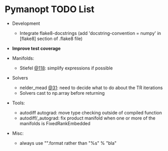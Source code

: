 # Pymanopt TODO List

- Development
  - Integrate flake8-docstrings (add 'docstring-convention = numpy' in [flake8]
    section of .flake8 file)

- **Improve test coverage**

- Manifolds:
  - Stiefel [@118](./pymanopt/manifolds/stiefel.py#L118): simplify expressions if possible

- Solvers
  - nelder_mead [@31](./pymanopt/solvers/nelder_mead.py#L31): need to decide what to do about the TR iterations
  - Solvers cast to np.array before returning

- Tools:
  - autodiff autograd: move type checking outside of compiled function
  - autodiff/_autograd: fix product manifold when one or more of the manifolds is FixedRankEmbedded

- Misc:
  - always use "".format rather than "%s" % "bla"
